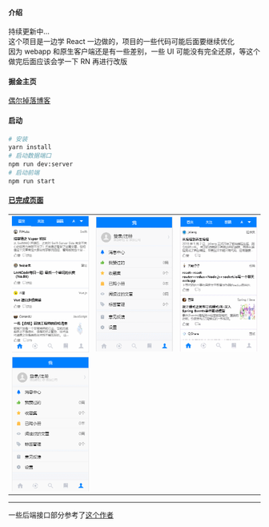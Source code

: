 #### 介绍

持续更新中...  
这个项目是一边学 React 一边做的，项目的一些代码可能后面要继续优化  
因为 webapp 和原生客户端还是有一些差别，一些 UI 可能没有完全还原，等这个做完后面应该会学一下 RN 再进行改版

#### 掘金主页

[偶尔掉落博客](https://juejin.im/user/5bc472bcf265da0aac700838/posts)

#### 启动

```bash
# 安装
yarn install
# 启动数据端口
npm run dev:server
# 启动前端
npm run start
```

#### [已完成页面](<(https://github.com/SusieChang/react-app/tree/master./doc/%E6%95%88%E6%9E%9C%E5%9B%BE)>)

<table width="100%">
    <tr>
        <td width="33%" height="100%">
            <img src="./doc/效果图/home.gif" alt="img" />
        </td>
        <td width="33%" height="100%">
            <img src="./doc/效果图/login.gif" alt="img" />
        </td>
        <td width="33%" height="100%">
            <img src="./doc/效果图/pick.gif" alt="img" />
        </td>
    <tr>
        <td width="33%" height="100%">
            <img src="./doc/效果图/message.gif" alt="img" />
        </td>
    </tr>
    <tr>
    </tr>
</table>


---
一些后端接口部分参考了[这个作者](https://github.com/Kim09AI/react-juejin/blob/master/server/config/index.js)
